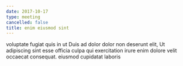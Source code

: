 ```yaml
---
date: 2017-10-17
type: meeting
cancelled: false
title: enim eiusmod sint
---
```

voluptate fugiat quis in ut Duis ad dolor dolor non deserunt elit, Ut adipiscing sint esse officia culpa qui exercitation irure enim dolore velit occaecat consequat. eiusmod cupidatat laboris